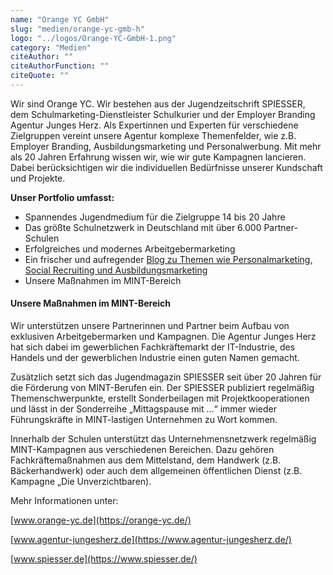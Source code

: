 ```yaml
---
name: "Orange YC GmbH"
slug: "medien/orange-yc-gmb-h"
logo: "../logos/Orange-YC-GmbH-1.png"
category: "Medien"
citeAuthor: ""
citeAuthorFunction: ""
citeQuote: ""
---
```


Wir sind Orange YC. Wir bestehen aus der Jugendzeitschrift SPIESSER, dem Schulmarketing-Dienstleister Schulkurier und der Employer Branding Agentur Junges Herz. Als Expertinnen und Experten für verschiedene Zielgruppen vereint unsere Agentur komplexe Themenfelder, wie z.B. Employer Branding, Ausbildungsmarketing und Personalwerbung. Mit mehr als 20 Jahren Erfahrung wissen wir, wie wir gute Kampagnen lancieren. Dabei berücksichtigen wir die individuellen Bedürfnisse unserer Kundschaft und Projekte.

**Unser Portfolio umfasst:**

- Spannendes Jugendmedium für die Zielgruppe 14 bis 20 Jahre
- Das größte Schulnetzwerk in Deutschland mit über 6.000 Partner-Schulen
- Erfolgreiches und modernes Arbeitgebermarketing
- Ein frischer und aufregender [Blog zu Themen wie Personalmarketing, Social Recruiting und Ausbildungsmarketing](http://personalmarketing-nerds.de/)
- Unsere Maßnahmen im MINT-Bereich

#### Unsere Maßnahmen im MINT-Bereich

Wir unterstützen unsere Partnerinnen und Partner beim Aufbau von exklusiven Arbeitgebermarken und Kampagnen. Die Agentur Junges Herz hat sich dabei im gewerblichen Fachkräftemarkt der IT-Industrie, des Handels und der gewerblichen Industrie einen guten Namen gemacht.

Zusätzlich setzt sich das Jugendmagazin SPIESSER seit über 20 Jahren für die Förderung von MINT-Berufen ein. Der SPIESSER publiziert regelmäßig Themenschwerpunkte, erstellt Sonderbeilagen mit Projektkooperationen und lässt in der Sonderreihe „Mittagspause mit …“ immer wieder Führungskräfte in MINT-lastigen Unternehmen zu Wort kommen.

Innerhalb der Schulen unterstützt das Unternehmensnetzwerk regelmäßig MINT-Kampagnen aus verschiedenen Bereichen. Dazu gehören Fachkräftemaßnahmen aus dem Mittelstand, dem Handwerk (z.B. Bäckerhandwerk) oder auch dem allgemeinen öffentlichen Dienst (z.B. Kampagne „Die Unverzichtbaren).

Mehr Informationen unter:

[www.orange-yc.de](https://orange-yc.de/)

[www.agentur-jungesherz.de](https://www.agentur-jungesherz.de/)

[www.spiesser.de](https://www.spiesser.de/)
